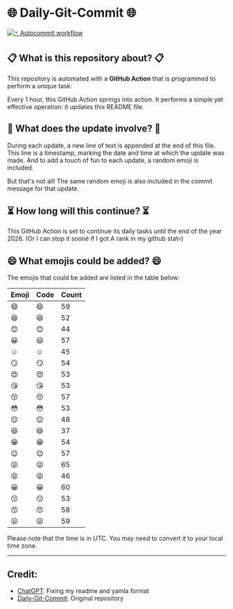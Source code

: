 # 🌐 Daily-Git-Commit 🌐

[![🃏 Autocommit workflow](https://github.com/kleqing/git-auto-commit/actions/workflows/main.yaml/badge.svg?event=check_run)](https://github.com/kleqing/git-auto-commit/actions/workflows/main.yaml)

## 📋 What is this repository about? 📋

This repository is automated with a **GitHub Action** that is programmed to perform a unique task:

Every 1 hour, this GitHub Action springs into action. It performs a simple yet effective operation: it updates this README file.

## 🔄 What does the update involve? 🔄

During each update, a new line of text is appended at the end of this file. This line is a timestamp, marking the date and time at which the update was made. And to add a touch of fun to each update, a random emoji is included.

But that's not all! The same random emoji is also included in the commit message for that update.

## ⏳ How long will this continue? ⏳

This GitHub Action is set to continue its daily tasks until the end of the year 2026. (Or I can stop it soonẻ if I got A rank in my github stat💀)

## 😄 What emojis could be added? 😄

The emojis that could be added are listed in the table below:

| Emoji | Code | Count |
| --- | --- | --- |
| 😄 | :smile: | 59 |
| 😆 | :laughing: | 52 |
| 😊 | :blush: | 44 |
| 😀 | :smiley: | 57 |
| ☺️ | :relaxed: | 45 |
| 😏 | :smirk: | 54 |
| 😍 | :heart_eyes: | 53 |
| 😘 | :kissing_heart: | 53 |
| 😚 | :kissing_closed_eyes: | 57 |
| 😳 | :flushed: | 53 |
| 😌 | :relieved: | 48 |
| 😆 | :satisfied: | 37 |
| 😁 | :grin: | 54 |
| 😉 | :wink: | 57 |
| 😜 | :stuck_out_tongue_winking_eye: | 65 |
| 😝 | :stuck_out_tongue_closed_eyes: | 46 |
| 😀 | :grinning: | 60 |
| 😗 | :kissing: | 53 |
| 😙 | :kissing_smiling_eyes: | 58 |
| 😛 | :stuck_out_tongue: | 59 |

Please note that the time is in UTC. You may need to convert it to your local time zone.

---

## Credit:

- [ChatGPT](chatgpt.com): Fixing my readme and yamla format
- [Daily-Git-Commit](https://github.com/diegomarty/daily-git-commit): Original repository

